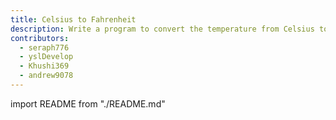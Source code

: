 ```yaml
---
title: Celsius to Fahrenheit
description: Write a program to convert the temperature from Celsius to Fahrenheit
contributors:
  - seraph776
  - yslDevelop
  - Khushi369
  - andrew9078
---
```


import README from "./README.md"

<README />
